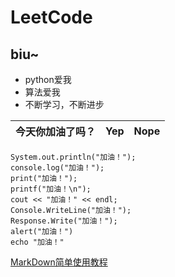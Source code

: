 # LeetCode
## biu~
- python爱我
- 算法爱我
- 不断学习，不断进步

| 今天你加油了吗？       | Yep           | Nope  |
| ------------- |:-------------:| -----:|

 

```
System.out.println("加油！");
console.log("加油！");
print("加油！");
printf("加油！\n");
cout << "加油！" << endl;
Console.WriteLine("加油！");
Response.Write("加油！");
alert("加油！")
echo "加油！"
```
[MarkDown简单使用教程](https://www.jianshu.com/p/q81RER)



